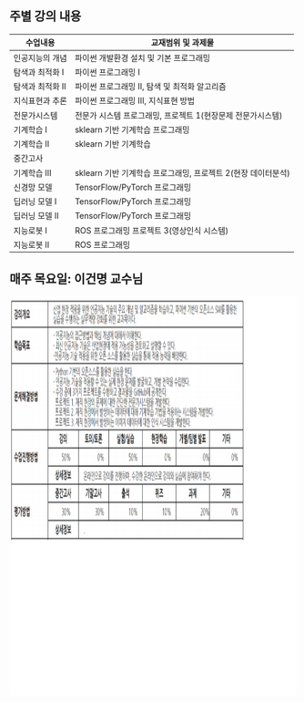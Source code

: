 ## 주별 강의 내용   
수업내용 | 교재범위 및 과제물
  ------------ | -------------
인공지능의 개념 | 파이썬 개발환경 설치 및 기본 프로그래밍												
탐색과 최적화 I | 파이썬 프로그래밍 I												
탐색과 최적화 II | 파이썬 프로그래밍 II, 탐색 및 최적화 알고리즘												
지식표현과 추론 | 파이썬 프로그래밍 III, 지식표현 방법												
전문가시스템 | 전문가 시스템 프로그래밍, 프로젝트 1(현장문제 전문가시스템)				
기계학습 I | sklearn 기반 기계학습 프로그래밍												
기계학습 II | sklearn 기반 기계학습												
중간고사 | 
기계학습 III | sklearn 기반 기계학습 프로그래밍, 프로젝트 2(현장 데이터분석)				
신경망 모델 | TensorFlow/PyTorch 프로그래밍 												
딥러닝 모델 I | TensorFlow/PyTorch  프로그래밍 												
딥러닝 모델 II | TensorFlow/PyTorch  프로그래밍 												
지능로봇 I | ROS 프로그래밍 프로젝트 3(영상인식 시스템)				
지능로봇 II | ROS 프로그래밍

## 매주 목요일: 이건명 교수님
<img src="https://github.com/ByeongKeun/Industrial-AI/raw/master/images/IAI_Overview.png" border="0" width="1000" height="700">
